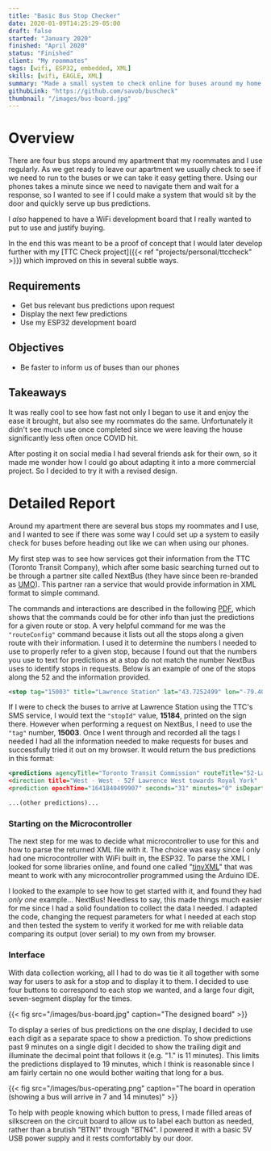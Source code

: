 ```yaml
---
title: "Basic Bus Stop Checker"
date: 2020-01-09T14:25:29-05:00
draft: false
started: "January 2020"
finished: "April 2020"
status: "Finished"
client: "My roommates"
tags: [wifi, ESP32, embedded, XML]
skills: [wifi, EAGLE, XML]
summary: "Made a small system to check online for buses around my home at the press of a button."
githubLink: "https://github.com/savob/buscheck"
thumbnail: "/images/bus-board.jpg"
---
```


# Overview

There are four bus stops around my apartment that my roommates and I use regularly. As we get ready to leave our apartment we usually check to see if we need to run to the buses or we can take it easy getting there. Using our phones takes a minute since we need to navigate them and wait for a response, so I wanted to see if I could make a system that would sit by the door and quickly serve up bus predictions.

I *also* happened to have a WiFi development board that I really wanted to put to use and justify buying.

In the end this was meant to be a proof of concept that I would later develop further with my [TTC Check project]({{< ref "projects/personal/ttccheck" >}}) which improved on this in several subtle ways.

## Requirements

- Get bus relevant bus predictions upon request
- Display the next few predictions
- Use my ESP32 development board

## Objectives

- Be faster to inform us of buses than our phones

## Takeaways

It was really cool to see how fast not only I began to use it and enjoy the ease it brought, but also see my roommates do the same. Unfortunately it didn't see much use once completed since we were leaving the house significantly less often once COVID hit.

After posting it on social media I had several friends ask for their own, so it made me wonder how I could go about adapting it into a more commercial project. So I decided to try it with a revised design.

# Detailed Report

Around my apartment there are several bus stops my roommates and I use, and I wanted to see if there was some way I could set up a system to easily check for buses before heading out like we can when using our phones.

My first step was to see how services got their information from the TTC (Toronto Transit Company), which after some basic searching turned out to be through a partner site called NextBus (they have since been re-branded as [UMO](https://test.retro.umoiq.com/?a=ttc)). This partner ran a service that would provide information in XML format to simple command. 

The commands and interactions are described in the following [PDF](https://retro.umoiq.com/xmlFeedDocs/NextBusXMLFeed.pdf), which shows that the commands could be for other info than just the predictions for a given route or stop. A very helpful command for me was the `"routeConfig"` command because it lists out all the stops along a given route with their information. I used it to determine the numbers I needed to use to properly refer to a given stop, because I found out that the numbers you use to text for predictions at a stop do not match the number NextBus uses to identify stops in requests. Below is an example of one of the stops along the 52 and the information provided.

```xml
<stop tag="15003" title="Lawrence Station" lat="43.7252499" lon="-79.40225" stopId="15184"/>
```

If I were to check the buses to arrive at Lawrence Station using the TTC's SMS service, I would text the `"stopId"` value, **15184**, printed on the sign there. However when performing a request on NextBus, I need to use the `"tag"` number, **15003**. Once I went through and recorded all the tags I needed I had all the information needed to make requests for buses and successfully tried it out on my browser. It would return the bus predictions in this format:

```xml
<predictions agencyTitle="Toronto Transit Commission" routeTitle="52-Lawrence West" routeTag="52" stopTitle="Lawrence Station" stopTag="15003" 
<direction title="West - West - 52f Lawrence West towards Royal York" 
<prediction epochTime="1641840499907" seconds="31" minutes="0" isDeparture="false" branch="52F" dirTag="52_1_52F" vehicle="8943" block="52_16_160" tripTag="43470454" />

...(other predictions)...
```

### Starting on the Microcontroller

The next step for me was to decide what microcontroller to use for this and how to parse the returned XML file with it. The choice was easy since I only had one microcontroller with WiFi built in, the ESP32. To parse the XML I looked for some libraries online, and found one called "[tinyXML](https://github.com/adafruit/TinyXML)" that was meant to work with any microcontroller programmed using the Arduino IDE.

I looked to the example to see how to get started with it, and found they had *only one* example... NextBus! Needless to say, this made things much easier for me since I had a solid foundation to collect the data I needed. I adapted the code, changing the request parameters for what I needed at each stop and then tested the system to verify it worked for me with reliable data comparing its output (over serial) to my own from my browser. 

### Interface

With data collection working, all I had to do was tie it all together with some way for users to ask for a stop and to display it to them. I decided to use four buttons to correspond to each stop we wanted, and a large four digit, seven-segment display for the times.

{{< fig src="/images/bus-board.jpg" caption="The designed board" >}}

To display a series of bus predictions on the one display, I decided to use each digit as a separate space to show a prediction. To show predictions past 9 minutes on a single digit I decided to show the trailing digit and illuminate the decimal point that follows it (e.g. "1." is 11 minutes). This limits the predictions displayed to 19 minutes, which I think is reasonable since I am fairly certain no one would bother waiting that long for a bus.

{{< fig src="/images/bus-operating.png" caption="The board in operation (showing a bus will arrive in 7 and 14 minutes)" >}}

To help with people knowing which button to press, I made filled areas of silkscreen on the circuit board to allow us to label each button as needed, rather than a brutish "BTN1" through "BTN4". I powered it with a basic 5V USB power supply and it rests comfortably by our door.


